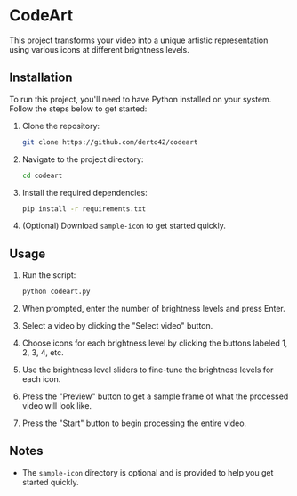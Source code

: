 # CodeArt

This project transforms your video into a unique artistic representation using various icons at different brightness levels.

## Installation

To run this project, you'll need to have Python installed on your system. Follow the steps below to get started:

1. Clone the repository:
    ```sh
    git clone https://github.com/derto42/codeart
    ```

2. Navigate to the project directory:
    ```sh
    cd codeart
    ```

3. Install the required dependencies:
    ```sh
    pip install -r requirements.txt
    ```

4. (Optional) Download `sample-icon` to get started quickly.

## Usage

1. Run the script:
    ```sh
    python codeart.py
    ```

2. When prompted, enter the number of brightness levels and press Enter.

3. Select a video by clicking the "Select video" button.

4. Choose icons for each brightness level by clicking the buttons labeled 1, 2, 3, 4, etc.

5. Use the brightness level sliders to fine-tune the brightness levels for each icon.

6. Press the "Preview" button to get a sample frame of what the processed video will look like.

7. Press the "Start" button to begin processing the entire video.

## Notes

- The `sample-icon` directory is optional and is provided to help you get started quickly.
